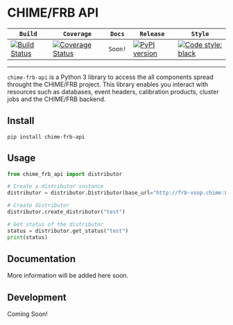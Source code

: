 # CHIME/FRB API

|   **`Build`**   | **`Coverage`**  |   **`Docs`**    |  **`Release`**  |   **`Style`**    |
|-----------------|-----------------|-----------------|-----------------| -----------------|
|[![Build Status](https://travis-ci.com/CHIMEFRB/frb-api.svg?token=mRNzzrGmJQewCpZQsov9&branch=master)](https://travis-ci.com/CHIMEFRB/frb-api)| [![Coverage Status](https://coveralls.io/repos/github/CHIMEFRB/frb-api/badge.svg?branch=master&t=uYdqsa)](https://coveralls.io/github/CHIMEFRB/frb-api?branch=master) | `Soon!`   | [![PyPI version](https://badge.fury.io/py/chime-frb-api.svg)](https://badge.fury.io/py/chime-frb-api) | [![Code style: black](https://img.shields.io/badge/code%20style-black-000000.svg)](https://black.readthedocs.io/en/stable/)

--------

`chime-frb-api` is a Python 3 library to access the all components spread throught the CHIME/FRB project. This library enables you interact with resources such as databases, event headers, calibration products, cluster jobs and the CHIME/FRB backend.

## Install
```
pip install chime-frb-api
```

## Usage
```python
from chime_frb_api import distributor

# Create a distributor instance
distributor = distributor.Distributor(base_url="http://frb-vsop.chime:8002")

# Create distributor
distributor.create_distributor("test")

# Get status of the distributor
status = distributor.get_status("test")
print(status)
```

## Documentation
More information will be added here soon.

## Development
Coming Soon!



